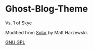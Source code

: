 # Ghost-Blog-Theme

Vs. 1 of Skye

Modified from [Solar](http://www.webmaster-source.com/2013/10/17/solar-theme-for-ghost-blogs/) by Matt Harzewski.

[GNU GPL](https://en.wikipedia.org/wiki/GNU_General_Public_License)
